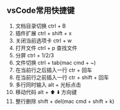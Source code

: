 ## vsCode常用快捷键
1. 文档目录切换  ctrl + B 
2. 插件扩展     ctrl + shift + x
3. 关闭当前选项卡 ctrl + w
4. 打开文件     ctrl + p 查找文件
5. 分屏        ctrl + 1/2/3
6. 文件切换     ctrl + tab(mac cmd + ~)
7. 在当前行之后插入一行 ctr + 回车
8. 在当前行之前插入一行 ctr + shift + 回车
9. 多行同时输入        alt + 光标点击
10. 移动代码         alt + ⬆️ ⬇️ 方向键
11. 整行删除   shift + del(mac cmd + shift + k)







